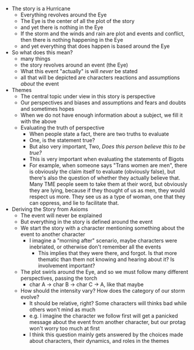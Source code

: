  - The story is a Hurricane
	 - Everything revolves around the Eye
	 - The Eye is the center of all the plot of the story
	 - and yet there is nothing in the Eye
	 - If the storm and the winds and rain are plot and events and conflict, then there is nothing happening in the Eye
	 - and yet everything that does happen is based around the Eye
 - So what does this mean?
	 - many things
	 - the story revolves around an event (the Eye)
	 - What this event "actually" is will *never* be stated
	 - all that will be depicted are characters reactions and assumptions *about* the event
 - Themes
	 - The central topic under view in this story is perspective
	 - Our perspectives and biases and assumptions and fears and doubts and sometimes hopes
	 - When we do not have enough information about a subject, we fill it with the above
	 - Evaluating the truth of perspective
		 - When people state a fact, there are two truths to evaluate 
		 - One, is the statement true?
		 - But also very important, Two, *Does this person believe this to be true?*
		 - This is very important when evaluating the statements of Bigots
		 - For example, when someone says "Trans women are men", there is obviously the claim itself to evaluate (obviously false), but there's also the question of whether they actually believe that. Many TME people seem to take them at their word, but obviously they are lying, because if they thought of us as men, they would respect us more. They see us as a type of woman, one that they can oppress, and lie to facilitate that.
 - Deriving the Story from Axioms
	 - The event will never be explained
	 - But everything in the story is defined around the event
	 - We start the story with a character mentioning something about the event to another character
		 - I imagine a "morning after" scenario, maybe characters were inebriated, or otherwise don't remember all the events
			 - This implies that they were there, and forgot. Is that more thematic than them not knowing and hearing about it? Is involvement important?
	 - The plot swirls around the Eye, and so we must follow many different perspectives, passing the torch
		 - char A -> char B -> char C -> A, like that maybe
	 - How should the intensity vary? How does the category of our storm evolve?
		 - It should be relative, right? Some characters will thinks bad while others won't mind as much
		 - e.g. I imagine the character we follow first will get a panicked message about the event from another character, but our protag won't worry too much at first
		 - I think this question mainly gets answered by the choices made about characters, their dynamics, and roles in the themes